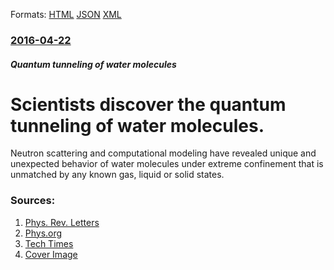 
Formats: [HTML](/news/2016/04/22/scientists-discover-the-quantum-tunneling-of-water-molecules.html)  [JSON](/news/2016/04/22/scientists-discover-the-quantum-tunneling-of-water-molecules.json)  [XML](/news/2016/04/22/scientists-discover-the-quantum-tunneling-of-water-molecules.xml)  

### [2016-04-22](/news/2016/04/22/index.md)

##### Quantum tunneling of water molecules
# Scientists discover the quantum tunneling of water molecules. 

Neutron scattering and computational modeling have revealed unique and unexpected behavior of water molecules under extreme confinement that is unmatched by any known gas, liquid or solid states.


### Sources:

1. [Phys. Rev. Letters](http://journals.aps.org/prl/abstract/10.1103/PhysRevLett.116.167802)
2. [Phys.org](http://phys.org/news/2016-04-state-molecule.html)
3. [Tech Times](http://www.techtimes.com/articles/153288/20160425/new-tunneling-state-of-water-molecules-is-a-rulebreaker.htm)
3. [Cover Image](https://3c1703fe8d.site.internapcdn.net/newman/gfx/news/hires/2016/1-ornlresearch.jpg)
